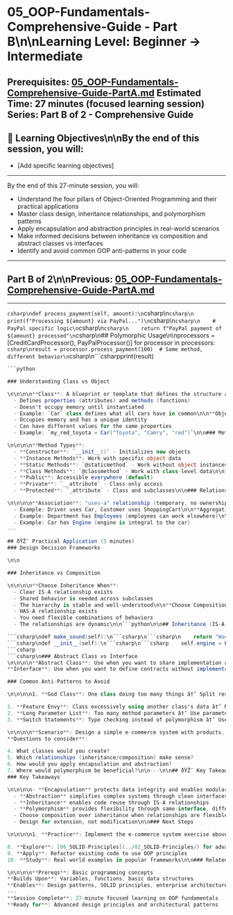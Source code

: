 # 05_OOP-Fundamentals-Comprehensive-Guide - Part B\n\n**Learning Level**: Beginner → Intermediate

**Prerequisites**: [05_OOP-Fundamentals-Comprehensive-Guide-PartA.md](05_OOP-Fundamentals-Comprehensive-Guide-PartA.md)
**Estimated Time**: 27 minutes (focused learning session)
**Series**: Part B of 2 - Comprehensive Guide
---

## 🎯 Learning Objectives\n\nBy the end of this session, you will:
  - [Add specific learning objectives]
---
By the end of this 27-minute session, you will:
  - Understand the four pillars of Object-Oriented Programming and their practical applications
  - Master class design, inheritance relationships, and polymorphism patterns
  - Apply encapsulation and abstraction principles in real-world scenarios
  - Make informed decisions between inheritance vs composition and abstract classes vs interfaces
  - Identify and avoid common OOP anti-patterns in your code
---

## Part B of 2\n\nPrevious: [05_OOP-Fundamentals-Comprehensive-Guide-PartA.md](05_OOP-Fundamentals-Comprehensive-Guide-PartA.md)

---
```csharp\ndef process_payment(self, amount):\n```csharp\n```csharp\n    print(f"Processing ${amount} via PayPal...")\n```csharp\n```csharp\n    # PayPal specific logic\n```csharp\n```csharp\n    return f"PayPal payment of ${amount} processed"\n```csharp\n## Polymorphic Usage\n\nprocessors = [CreditCardProcessor(), PayPalProcessor()]
for processor in processors:
```csharp\nresult = processor.process_payment(100)  # Same method, different behavior\n```csharp\n```csharpprint(result)
```csharp
```python

### Understanding Class vs Object

\n\n\n\n**Class**: A blueprint or template that defines the structure and behavior of objects
  - Defines properties (attributes) and methods (functions)
  - Doesn't occupy memory until instantiated
  - Example: `Car` class defines what all cars have in common\n\n**Object**: A specific instance of a class with actual values.
  - Occupies memory and has a unique identity
  - Can have different values for the same properties
  - Example: `my_red_toyota = Car("Toyota", "Camry", "red")`\n\n### Method Types & Access Levels

\n\n\n\n**Method Types**:
  - **Constructor**: `__init__()` - Initializes new objects
  - **Instance Methods**: Work with specific object data
  - **Static Methods**: `@staticmethod` - Work without object instances
  - **Class Methods**: `@classmethod` - Work with class-level data\n\n**Access Levels**:
  - **Public**: Accessible everywhere (default)
  - **Private**: `__attribute` - Class-only access
  - **Protected**: `_attribute` - Class and subclasses\n\n### Relationship Types

\n\n\n\n**Association**: "uses-a" relationship (temporary, no ownership)
  - Example: Driver uses Car, Customer uses ShoppingCart\n\n**Aggregation**: "has-a" relationship (loose ownership, parts can exist independently)
  - Example: Department has Employees (employees can work elsewhere)\n\n**Composition**: "part-of" relationship (tight ownership, parts cannot exist independently)
  - Example: Car has Engine (engine is integral to the car)
---

## ðŸŽ¯ Practical Application (5 minutes)
### Design Decision Frameworks

\n\n

### Inheritance vs Composition

\n\n\n\n**Choose Inheritance When**:
  - Clear IS-A relationship exists
  - Shared behavior is needed across subclasses
  - The hierarchy is stable and well-understood\n\n**Choose Composition When**:
  - HAS-A relationship exists
  - You need flexible combinations of behaviors
  - The relationships are dynamic\n\n```python\n\n## Inheritance (IS-A relationship)\n\nclass Dog(Animal):

```csharp\ndef make_sound(self):\n```csharp\n```csharp\n    return "Woof!"\n```csharp\n## Composition (HAS-A relationship)\n\nclass Car:
```csharp\ndef __init__(self):\n```csharp\n```csharp    self.engine = Engine()  # Car HAS-A Engine
```csharp
```csharp\n### Abstract Class vs Interface
\n\n\n\n**Abstract Class**: Use when you want to share implementation and establish IS-A relationships
**Interface**: Use when you want to define contracts without implementation (CAN-DO relationships)

### Common Anti-Patterns to Avoid

\n\n\n\n1. **God Class**: One class doing too many things â†’ Split responsibilities

1. **Feature Envy**: Class excessively using another class's data â†’ Move behavior to data owner
2. **Long Parameter List**: Too many method parameters â†’ Use parameter objects
3. **Switch Statements**: Type checking instead of polymorphism â†’ Use polymorphic methods\n\n### Practical Exercise

\n\n\n\n**Scenario**: Design a simple e-commerce system with products, shopping cart, and payment processing.
**Questions to consider**:

4. What classes would you create?
5. Which relationships (inheritance/composition) make sense?
6. How would you apply encapsulation and abstraction?
7. Where would polymorphism be beneficial?\n\n---\n\n## ðŸŽ¯ Key Takeaways & Next Steps (2 minutes)
### Key Takeaways

\n\n\n\n- **Encapsulation** protects data integrity and enables modularity
  - **Abstraction** simplifies complex systems through clean interfaces
  - **Inheritance** enables code reuse through IS-A relationships
  - **Polymorphism** provides flexibility through same-interface, different-behavior
  - Choose composition over inheritance when relationships are flexible
  - Design for extension, not modification\n\n### Next Steps

\n\n\n\n1. **Practice**: Implement the e-commerce system exercise above

8. **Explore**: [06_SOLID-Principles](../02_SOLID-Principles/) for advanced design guidelines
9. **Apply**: Refactor existing code to use OOP principles
10. **Study**: Real-world examples in popular frameworks\n\n### Related Topics

\n\n\n\n**Prereqs**: Basic programming concepts
**Builds Upon**: Variables, functions, basic data structures
**Enables**: Design patterns, SOLID principles, enterprise architecture
---
**Session Complete**: 27-minute focused learning on OOP fundamentals
**Ready for**: Advanced design principles and architectural patterns
